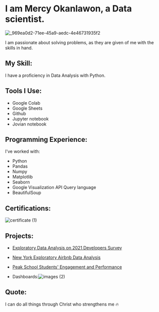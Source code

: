 # I am Mercy Okanlawon, a Data scientist.
![_969ea0d2-71ee-45a9-aedc-4e46731935f2](https://github.com/mtsokanlawon/mtsrepositary/assets/109174561/3808c3ce-b4f6-4568-9b59-2819a6ee3529)

I am passionate about solving problems, as they are given of me with the skills in hand.

## My Skill:
I have a proficiency in Data Analysis with Python.

## Tools I Use:
- Google Colab
- Google Sheets
- Github
- Jupyter notebook
- Jovian notebook 
  
## Programming Experience:
I've worked with:
  - Python
  - Pandas
  - Numpy
  - Matplotlib
  - Seaborn
  - Google Visualization API Query language
  - BeautifulSoup

## Certifications:
![certificate (1)](https://github.com/mtsokanlawon/mtsrepositary/assets/109174561/39c166f3-38a3-4466-ae72-39777ac7e515)

## Projects:
- [Exploratory Data Analysis on 2021 Developers Survey](https://jovian.com/mtsokanlawon/eda-case-study-1)
- [New York Exploratory Airbnb Data Analysis](https://jovian.com/mtsokanlawon/ny-airbnb-market-analysis)
- [Peak School Students' Engagement and Performance](https://jovian.com/mtsokanlawon/academic-and-engagement-performance-analysis)

- Dashboards:![images (2)](https://github.com/mtsokanlawon/mtsrepositary/assets/109174561/e2a5c208-7d26-4bba-a259-80bdd25c7763)


## Quote:
I can do all things through Christ who strengthens me 🔥
